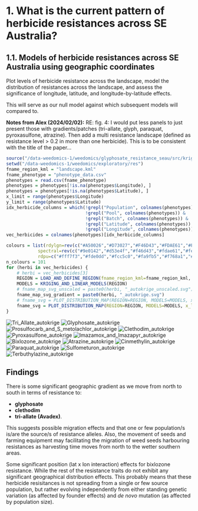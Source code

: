 # 1. What is the current pattern of herbicide resistances across SE Australia?

## 1.1. Models of herbicide resistances across SE Australia using geographic coordinates

Plot levels of herbicide resistance across the landscape, model the distribution of resistances across the landscape, and assess the significance of longitude, latitude, and longitude-by-latitude effects.

This will serve as our null model against which subsequent models will compared to.

**Notes from Alex (2024/02/02):** RE: fig. 4: I would put less panels to just present those with gradients/patches (tri-allate, glyph, paraquat, pyroxasulfone, atrazine). Then add a multi resistance landscape (defined as resistance level > 0.2 in more than one herbicide). This is to be consistent with the title of the paper...

```R
source("/data-weedomics-1/weedomics/glyphosate_resistance_seau/src/kriging_and_maps.r")
setwd("/data-weedomics-1/weedomics/exploratory/res")
fname_region_kml = "landscape.kml"
fname_phenotype = "phenotype_data.csv"
phenotypes = read.csv(fname_phenotype)
phenotypes = phenotypes[!is.na(phenotypes$Longitude), ]
phenotypes = phenotypes[!is.na(phenotypes$Latitude), ]
x_limit = range(phenotypes$Longitude)
y_limit = range(phenotypes$Latitude)
idx_herbicide_columns = which(!grepl("Population", colnames(phenotypes)) & 
                              !grepl("Pool", colnames(phenotypes)) &
                              !grepl("Batch", colnames(phenotypes)) &
                              !grepl("Latitude", colnames(phenotypes)) &
                              !grepl("Longitude", colnames(phenotypes)))
vec_herbicides = colnames(phenotypes)[idx_herbicide_columns]

colours = list(rdylgn=rev(c("#A50026","#D73027","#F46D43","#FDAE61","#FEE08B","#FFFFBF","#D9EF8B","#A6D96A","#66BD63","#1A9850","#006837")),
            spectral=rev(c("#9e0142","#d53e4f","#f46d43","#fdae61","#fee08b","#ffffbf","#e6f598","#abdda4","#66c2a5","#3288bd","#5e4fa2")),
            rdpu=c("#fff7f3","#fde0dd","#fcc5c0","#fa9fb5","#f768a1","#dd3497","#ae017e","#7a0177","#49006a"))
n_colours = 101
for (herbi in vec_herbicides) {
    # herbi = vec_herbicides[3]
    REGION = LOAD_AND_DEFINE_REGION(fname_region_kml=fname_region_kml, fname_phenotype=fname_phenotype, herbicide=herbi, n_point_samples=1e4)
    MODELS = KRIGING_AND_LINEAR_MODELS(REGION)
    # fname_map_svg_unscaled = paste0(herbi, "_autokrige_unscaled.svg")
    fname_map_svg_gradient = paste0(herbi, "_autokrige.svg")
    # fname_svg = PLOT_DISTRIBUTION_MAP(REGION=REGION, MODELS=MODELS, x_limit=x_limit, y_limit=y_limit, fname_map_svg=fname_map_svg_unscaled, colours=colours[[1]], n_colours=n_colours, plot_points=TRUE, plot_krig=TRUE, rescale_krig=FALSE, hist_not_range=TRUE, label="Resistance (%)")
    fname_svg = PLOT_DISTRIBUTION_MAP(REGION=REGION, MODELS=MODELS, x_limit=x_limit, y_limit=y_limit, fname_map_svg=fname_map_svg_gradient, colours=colours[[3]], point_colours=colours[[1]], n_colours=n_colours, plot_points=TRUE, plot_krig=TRUE, rescale_krig=TRUE, hist_not_range=FALSE, label="Mean Extrapolated Resistance (%)")
}
```

![Tri_Allate_autokrige](../res/Tri_Allate_autokrige.svg)
![Glyphosate_autokrige](../res/Glyphosate_autokrige.svg)
![Prosulfocarb_and_S_metolachlor_autokrige](../res/Prosulfocarb_and_S_metolachlor_autokrige.svg)
![Clethodim_autokrige](../res/Clethodim_autokrige.svg)
![Pyroxasulfone_autokrige](../res/Pyroxasulfone_autokrige.svg)
![Imazamox_and_Imazapyr_autokrige](../res/Imazamox_and_Imazapyr_autokrige.svg)
![Bixlozone_autokrige](../res/Bixlozone_autokrige.svg)
![Atrazine_autokrige](../res/Atrazine_autokrige.svg)
![Cinmethylin_autokrige](../res/Cinmethylin_autokrige.svg)
![Paraquat_autokrige](../res/Paraquat_autokrige.svg)
![Sulfometuron_autokrige](../res/Sulfometuron_autokrige.svg)
![Terbuthylazine_autokrige](../res/Terbuthylazine_autokrige.svg)

## Findings

There is some significant geographic gradient as we move from north to south in terms of resistance to:

- **glyphosate**
- **clethodim**
- **tri-allate (Avadex)**.

This suggests possible migration effects and that one or few population/s is/are the source/s of resistance alleles. Also, the movement of seeds and farming equipment may facilitating the migration of weed seeds harbouring resistances as harvesting time moves from north to the wetter southern areas.

Some significant position (lat x lon interaction) effects for bixlozone resistance. While the rest of the resistance traits do not exhibit any significant geographical distribution effects. This probably means that these herbicide resisitances is not spreading from a single or few source population, but rather evolving independently from either standing genetic variation (as affected by founder effects) and *de novo* mutation (as affected by population size).
